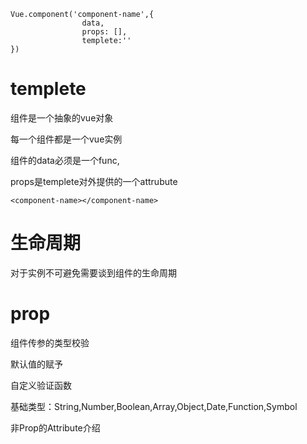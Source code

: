 ```vue
Vue.component('component-name',{
				data,
				props: [],
				templete:''
})
```

# templete

组件是一个抽象的vue对象

每一个组件都是一个vue实例

组件的data必须是一个func,

props是templete对外提供的一个attrubute

```vue
<component-name></component-name>
```



# 生命周期

对于实例不可避免需要谈到组件的生命周期



# prop

组件传参的类型校验

默认值的赋予

自定义验证函数

基础类型：String,Number,Boolean,Array,Object,Date,Function,Symbol

非Prop的Attribute介绍



